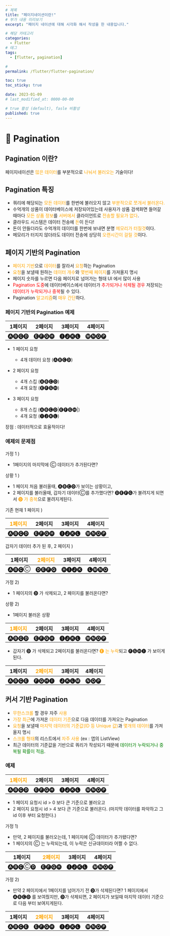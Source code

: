 ```yaml
---
# 제목
title: "페이지네이션이란!"
# 부가 내용 미리보기
excerpt: "페이지 네이션에 대해 시각화 해서 작성을 한 내용입니다."

# 해당 카테고리
categories:
  - Flutter
# 태그 
tags:
  - [flutter, pagination]

# 
permalink: /flutter/flutter-pagination/

toc: true
toc_sticky: true

date: 2023-01-09
# last_modified_at: 0000-00-00

# true 활성 (default), fasle 비활성 
published: true
---
```


# 🦥 Pagination
## Pagination 이란?
페이지네이션은 <span style="color:orange">많은 데이터</span>를 부분적으로 <span style="color:orange">나눠서 불러오는</span> 기술이다!

## Pagination 특징 
- 쿼리에 해당되는 <span style="color:orange">모든 데이터</span>를 한번에 불러오지 않고 <span style="color:orange">부분적으로 쪼개서 불러온다.</span>
- 수억개의 상품이 데이터베이스에 저장되어있는데 사용자가 상품 검색화면 들어갈 때마다 <span style="color:orange">모든 상품 정보</span>를 <span style="color:orange">서버에서</span> 클라이언트로 <span style="color:orange">전송할 필요가 없다</span>.
- 클라우드 시스템은 데이터 전송에 <span style="color:orange">돈</span>이 든다!
- 돈이 안들더라도 수억개의 데이터를 한번에 보내면 분명 <span style="color:orange">메모리가 터질것</span>이다.
- 메모리가 터지지 않더라도 데이터 전송에 상당히 <span style="color:orange">오랜시간이 걸릴 것</span>이다.


## 페이지 기반의 Pagination
- <span style="color:orange">페이지 기반</span>으로 <span style="color:orange">데이터</span>를 잘라서 <span style="color:orange">요청</span>하는 Pagination
- <span style="color:orange">요청</span>을 보낼때 원하는 <span style="color:orange">데이터 개수</span>와 <span style="color:orange">몇번째 페이지</span>를 가져올지 명시
- 페이지 숫자를 누르면 다음 페이지로 넘어가는 형태 UI 에서 많이 사용
- <span style="color:red">Pagination 도중</span>에 데이터베이스에서 데이터가 <span style="color:red">추가되거나 삭제될 경우</span> 저장되는 <span style="color:red">데이터가 누락되거나 중복</span>될 수 있다.
- Pagination <span style="color:orange">알고리즘</span>이 <span style="color:orange">매우 간단</span>하다.

### 페이지 기반의 Pagination 예제

   
|1페이지|2페이지|3페이지|4페이지|
|--|--|--|--|
|🅐🅑🅒🅓|🅔🅕🅖🅗|🅘🅙🅚🅛|🅜🅝🅞🅟|

- 1 페이지 요청
	- 4개 데이터 요청 (🅐🅑🅒🅓)

- 2 페이지 요청
	- 4개 스킵 (🅐🅑🅒🅓)
	- 4개 요청 (🅔🅕🅖🅗)

- 3 페이지 요청
	- 8개 스킵 (🅐🅑🅒🅓|🅔🅕🅖🅗|)
	- 4개 요청 (🅘🅙🅚🅛)

장점 : 데이터적으로 효율적이다!


### 예제의 문제점
가정 1 ) 
- 1페이지의 마지막에 Ⓒ 데이터가 추가된다면?

상황 1 )
- 1 페이지 처음 불러올때, 🅐🅑🅒🅓가 보이는 상황이고,
- 2 페이지를 불러올때, 갑자기 데이터Ⓒ를 추가했다면? 
🅓🅔🅕🅖가 불려지게 되면서 <span style="color: orange">🅓 가 중복</span>으로 불려지게된다. 

기존 현재 1 페이지 )

|<span style="color: orange">1페이지</span>|2페이지|3페이지|4페이지|
|--|--|--|--|
|🅐🅑🅒🅓|🅔🅕🅖🅗|🅘🅙🅚🅛|🅜🅝🅞🅟|

갑자기 데이터 추가 된 후, 2 페이지 )

|1페이지|<span style="color: orange">2페이지</span>|3페이지|4페이지|
|--|--|--|--|
|🅐🅑🅒Ⓒ|🅓🅔🅕🅖|🅗🅘🅙🅚|🅛🅜🅝🅞|


가정 2)
- 1 페이지의 🅓 가 삭제되고, 2 페이지를 불러온다면?


상황 2)
- 1페이지 불러온 상황

|<span style="color: orange">1페이지</span>|2페이지|3페이지|4페이지|
|--|--|--|--|
|🅐🅑🅒🅓|🅔🅕🅖🅗|🅘🅙🅚🅛|🅜🅝🅞🅟|


- 갑자기 🅓 가 삭제되고 2페이지를 불러온다면?
<span style="color: orange">🅔 는 누락</span>되고 🅕🅖🅗🅘 가 보이게 된다.

|1페이지|<span style="color: orange">2페이지</span>|3페이지|4페이지|
|--|--|--|--|
|🅐🅑🅒🅔|🅕🅖🅗🅘|🅙🅚🅛🅜|🅝🅞🅟


## 커서 기반 Pagination
- <span style="color:orange">무한스크롤</span> 할 경우 자주 <span style="color:orange">사용</span>
- <span style="color: orange">가장 최근</span>에 가져온 <span style="color: orange">데이터 기준</span>으로 다음 데이터를 가져오는 Pagination
- <span style="color: orange">요청</span>을 보낼때 <span style="color: orange">마지막 데이터의 기준값(ID 등 Unique 값)</span>과 <span style="color: orange">몇개의 데이터</span>를 가져올지 명시
- <span style="color: orange">스크롤 형태</span>의 리스트에서 <span style="color: orange">자주 사용</span> (ex : 앱의 ListView)
- 최근 데이터의 기준값을 기반으로 쿼리가 작성되기 때문에 <span style="color: green">데이터가 누락되거나 중복될 확률이 적음</span>.


### 예제

|<span style="color: orange">1페이지</span>|2페이지|3페이지|4페이지|
|--|--|--|--|
|🅐🅑🅒🅓|🅔🅕🅖🅗|🅘🅙🅚🅛|🅜🅝🅞🅟|

- 1 페이지 요청시 id > 0 보다 큰 기준으로 불러오고
- 2 페이지 요청시 id > 4 보다 큰 기준으로 불러온다. (마지막 데이터를 파악하고 그 id 이후 부터 요청한다.)

가정 1) 
- 만약, 2 페이지를 불러오는데, 1 페이지에 Ⓒ 데이터가 추가됐다면?
- 1 페이지의 Ⓒ 는 누락되는데, 이 누락은 신규데이터라 어쩔 수 없다.

|1페이지|<span style="color: orange">2페이지</span>|3페이지|4페이지|
|--|--|--|--|
|🅐🅑🅒Ⓒ🅓|🅔🅕🅖🅗|🅘🅙🅚🅛|🅜🅝🅞🅟|
 
가정 2)
- 만약 2 페이지에서 1페이지를 넘어가기 전 🅓가 삭제된다면?
1 페이지에서 🅐🅑🅒🅓 를 보여줬지만, 🅓가 삭제되면, 2 페이지가 보일때 마지막 데이터 기준으로 다음 부터 보여지게된다.

|1페이지|<span style="color: orange">2페이지</span>|3페이지|4페이지|
|--|--|--|--|
|🅐🅑🅒🅔|🅔🅕🅖🅗|🅘🅙🅚🅛|🅜🅝🅞🅟|
 
